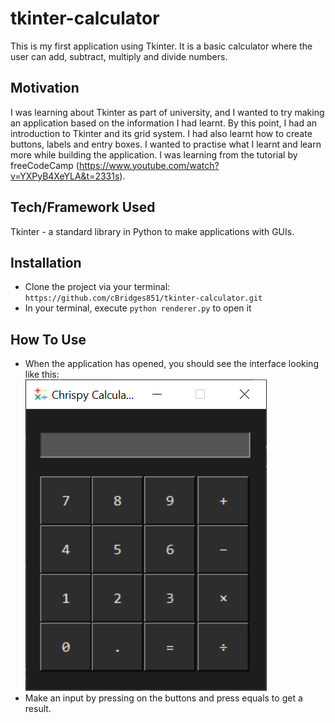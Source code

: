 # tkinter-calculator
This is my first application using Tkinter. It is a basic calculator where the user can add, subtract, multiply and divide numbers.

## Motivation
I was learning about Tkinter as part of university, and I wanted to try making an application based on the information I had learnt. By this point, I had an introduction to Tkinter and its grid system. I had also learnt how to create buttons, labels and entry boxes. I wanted to practise what I learnt and learn more while building the application. I was learning from the tutorial by freeCodeCamp (https://www.youtube.com/watch?v=YXPyB4XeYLA&t=2331s).

## Tech/Framework Used
Tkinter - a standard library in Python to make applications with GUIs.

## Installation
- Clone the project via your terminal: `https://github.com/cBridges851/tkinter-calculator.git`
- In your terminal, execute `python renderer.py` to open it

## How To Use
- When the application has opened, you should see the interface looking like this:  
![Calculator Interface](calculator.png)
- Make an input by pressing on the buttons and press equals to get a result.
